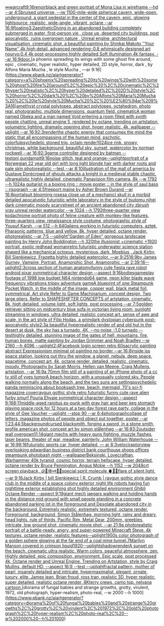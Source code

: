[∞](https://www.ebank.nz/aiartgenerator?category=%E2%88%9E)[warcraft](https://www.ebank.nz/aiartgenerator?category=warcraft)[9:16](https://www.ebank.nz/aiartgenerator?category=9%3A16)[renoir](https://www.ebank.nz/aiartgenerator?category=renoir)[black and green portrait of Mona Lisa in  wireframe --hd --ar 4:5](https://www.ebank.nz/aiartgenerator?category=black%20and%20green%20portrait%20of%20Mona%20Lisa%20in%20%20wireframe%20--hd%20--ar%204%3A5)[bruised universe, --iw 1](https://www.ebank.nz/aiartgenerator?category=bruised%20universe%2C%20--iw%201)[100-mile-wide spherical cavern, wide-open, underground, a giant pedestal in the center of the cavern, epic, glowing lightsource, realistic, wide-angle, vibrant, octane --ar 16:9](https://www.ebank.nz/aiartgenerator?category=100-mile-wide%20spherical%20cavern%2C%20wide-open%2C%20underground%2C%20a%20giant%20pedestal%20in%20the%20center%20of%20the%20cavern%2C%20epic%2C%20glowing%20lightsource%2C%20realistic%2C%20wide-angle%2C%20vibrant%2C%20octane%20--ar%2016%3A9)[floating](https://www.ebank.nz/aiartgenerator?category=floating)[3:2](https://www.ebank.nz/aiartgenerator?category=3%3A2)[aesthetic](https://www.ebank.nz/aiartgenerator?category=aesthetic)[Diving in an abandoned building completely submerged in water, first-person vie , close up ,deserted city buildings, post apocalyptic ,ruins,overgrown nature , Unreal engine, architectural visualisation, cinematic shot, a beautiful painting by Shinkai Makoto ''Your Name'',4k,high detail, advanced rendering::0.8 whimsically designed art nourvo:0.4 4k post-processing highly detailed,Soft illumination,4k,fantasy, --ar 16:9](https://www.ebank.nz/aiartgenerator?category=Diving%20in%20an%20abandoned%20building%20completely%20submerged%20in%20water%2C%20first-person%20vie%20%2C%20close%20up%20%2Cdeserted%20city%20buildings%2C%20post%20apocalyptic%20%2Cruins%2Covergrown%20nature%20%2C%20Unreal%20engine%2C%20architectural%20visualisation%2C%20cinematic%20shot%2C%20a%20beautiful%20painting%20by%20Shinkai%20Makoto%20%27%27Your%20Name%27%27%2C4k%2Chigh%20detail%2C%20advanced%20rendering%3A%3A0.8%20whimsically%20designed%20art%20nourvo%3A0.4%204k%20post-processing%20highly%20detailed%2CSoft%20illumination%2C4k%2Cfantasy%2C%20--ar%2016%3A9)[door.](https://www.ebank.nz/aiartgenerator?category=door.)[a phoenix spreading its wings with some ghost fire around, epic , cinematic, hyper realistic, hyper detailed, 2D style, horror, dark , by Alfons Maria Mucha , le style Mucha , —ar 9:16](https://www.ebank.nz/aiartgenerator?category=a%20phoenix%20spreading%20its%20wings%20with%20some%20ghost%20fire%20around%2C%20epic%20%2C%20cinematic%2C%20hyper%20realistic%2C%20hyper%20detailed%2C%202D%20style%2C%20horror%2C%20dark%20%2C%20by%20Alfons%20Maria%20Mucha%20%2C%20le%20style%20Mucha%20%2C%20%E2%80%94ar%209%3A16)[amethyst crystal polytopes, abstract polytopes, octahedron, photo real, photographic, multiple dimensions, quantum field, cinematic](https://www.ebank.nz/aiartgenerator?category=amethyst%20crystal%20polytopes%2C%20abstract%20polytopes%2C%20octahedron%2C%20photo%20real%2C%20photographic%2C%20multiple%20dimensions%2C%20quantum%20field%2C%20cinematic)[A woman named Obeka and a man named Vojd entering a room filled with synth people chatting, unreal engine 5, rendered by octane, trending on artstation, volumetric lighting, dramatic opening shot, hyper realistic, 4k, wallpaper --uplight --ar 16:9](https://www.ebank.nz/aiartgenerator?category=A%20woman%20named%20Obeka%20and%20a%20man%20named%20Vojd%20entering%20a%20room%20filled%20with%20synth%20people%20chatting%2C%20unreal%20engine%205%2C%20rendered%20by%20octane%2C%20trending%20on%20artstation%2C%20volumetric%20lighting%2C%20dramatic%20opening%20shot%2C%20hyper%20realistic%2C%204k%2C%20wallpaper%20--uplight%20--ar%2016%3A9)[](https://www.ebank.nz/aiartgenerator?category=)[2:3](https://www.ebank.nz/aiartgenerator?category=2%3A3)[render](https://www.ebank.nz/aiartgenerator?category=render)[the chaotic energy that consumes the mind the static that all encompassing of the human mind, pschotic, colorful](https://www.ebank.nz/aiartgenerator?category=the%20chaotic%20energy%20that%20consumes%20the%20mind%20the%20static%20that%20all%20encompassing%20of%20the%20human%20mind%2C%20pschotic%2C%20colorful)[psychedelic stoned trip, octain render](https://www.ebank.nz/aiartgenerator?category=psychedelic%20stoned%20trip%2C%20octain%20render)[1024](https://www.ebank.nz/aiartgenerator?category=1024)[ice rink, snowy, christmas, white background, beautiful sky, sunset, watercolor by norman rockwell --ar 16:9](https://www.ebank.nz/aiartgenerator?category=ice%20rink%2C%20snowy%2C%20christmas%2C%20white%20background%2C%20beautiful%20sky%2C%20sunset%2C%20watercolor%20by%20norman%20rockwell%20--ar%2016%3A9)[2:3](https://www.ebank.nz/aiartgenerator?category=2%3A3)[game controller designed by batman -- test](https://www.ebank.nz/aiartgenerator?category=game%20controller%20designed%20by%20batman%20--%20test)[oni,gundam](https://www.ebank.nz/aiartgenerator?category=oni%2Cgundam)[pit](https://www.ebank.nz/aiartgenerator?category=pit)[9:16](https://www.ebank.nz/aiartgenerator?category=9%3A16)[noise glitch, teal and orange](https://www.ebank.nz/aiartgenerator?category=noise%20glitch%2C%20teal%20and%20orange)[--uplight](https://www.ebank.nz/aiartgenerator?category=--uplight)[portrait of a Norwegian 22 year old girl with long light blonde hair with darker roots and pale skin photorealistic --test --ar 8:10](https://www.ebank.nz/aiartgenerator?category=portrait%20of%20a%20Norwegian%2022%20year%20old%20girl%20with%20long%20light%20blonde%20hair%20with%20darker%20roots%20and%20pale%20skin%20photorealistic%20--test%20--ar%208%3A10)[illustration of the mall of america by Gustave Doré](https://www.ebank.nz/aiartgenerator?category=illustration%20of%20the%20mall%20of%20america%20by%20Gustave%20Dor%C3%A9)[crowd of ghouls attacks a knight in a medieval stable chaotic, ultrarealistic highly detailed, cinematic Panavision film camera, 8k --w 1792 --h 1024](https://www.ebank.nz/aiartgenerator?category=crowd%20of%20ghouls%20attacks%20a%20knight%20in%20a%20medieval%20stable%20chaotic%2C%20ultrarealistic%20highly%20detailed%2C%20cinematic%20Panavision%20film%20camera%2C%208k%20--w%201792%20--h%201024)[a guitarist in a boxing ring :: movie poster :: in the style of saul bass :: risograph --ar 4:5](https://www.ebank.nz/aiartgenerator?category=a%20guitarist%20in%20a%20boxing%20ring%20%3A%3A%20movie%20poster%20%3A%3A%20in%20the%20style%20of%20saul%20bass%20%3A%3A%20risograph%20--ar%204%3A5)[freeport maine by Asher Brown Durand --ar 16:8](https://www.ebank.nz/aiartgenerator?category=freeport%20maine%20by%20Asher%20Brown%20Durand%20--ar%2016%3A8)[portal](https://www.ebank.nz/aiartgenerator?category=portal)[suit blooming roses](https://www.ebank.nz/aiartgenerator?category=suit%20blooming%20roses)[a close up of a mechanicl skull in a morbid detailed apocalyptic futuristic white laboratory in the style of tsutomu nihei dark cinematic moody scary](https://www.ebank.nz/aiartgenerator?category=a%20close%20up%20of%20a%20mechanicl%20skull%20in%20a%20morbid%20detailed%20apocalyptic%20futuristic%20white%20laboratory%20in%20the%20style%20of%20tsutomu%20nihei%20dark%20cinematic%20moody%20scary)[street of an ancient abandoned city zbrush vray unreal  render watercolor --w 1024 --h 1792](https://www.ebank.nz/aiartgenerator?category=street%20of%20an%20ancient%20abandoned%20city%20zbrush%20vray%20unreal%20%20render%20watercolor%20--w%201024%20--h%201792)[three-quarter view kodachrome portrait photo of feline creature with monkey-like features, three-quarters view, renaissance style costume, photographic style of Yousuf Karsh, --w 512 --h 640](https://www.ebank.nz/aiartgenerator?category=three-quarter%20view%20kodachrome%20portrait%20photo%20of%20feline%20creature%20with%20monkey-like%20features%2C%20three-quarters%20view%2C%20renaissance%20style%20costume%2C%20photographic%20style%20of%20Yousuf%20Karsh%2C%20--w%20512%20--h%20640)[aliens working in futuristic computers, aztek, Pharaonic patterns, blue and yellow, 8k, hyper detailed, octane render, photorealistic --ar 7:5 --uplight](https://www.ebank.nz/aiartgenerator?category=aliens%20working%20in%20futuristic%20computers%2C%20aztek%2C%20Pharaonic%20patterns%2C%20blue%20and%20yellow%2C%208k%2C%20hyper%20detailed%2C%20octane%20render%2C%20photorealistic%20--ar%207%3A5%20--uplight)["Garden of Eden" gorgeous landscape painting by Henry John Boddington --h 320](https://www.ebank.nz/aiartgenerator?category=%22Garden%20of%20Eden%22%20gorgeous%20landscape%20painting%20by%20Henry%20John%20Boddington%20--h%20320)[the illusionist +cinematic +1920 portrait, exotic redhead woman](https://www.ebank.nz/aiartgenerator?category=the%20illusionist%20%2Bcinematic%20%2B1920%20portrait%2C%20exotic%20redhead%20woman)[retro futuristic underwater science station shaped like a mechanical octopus, mysterious, dark, Moebius , Jack Kirby, Bill Sienkiewicz, Frazetta highly detailed watercolor. —ar 9:25](https://www.ebank.nz/aiartgenerator?category=retro%20futuristic%20underwater%20science%20station%20shaped%20like%20a%20mechanical%20octopus%2C%20mysterious%2C%20dark%2C%20Moebius%20%2C%20Jack%20Kirby%2C%20Bill%20Sienkiewicz%2C%20Frazetta%20highly%20detailed%20watercolor.%20%E2%80%94ar%209%3A25)[16:9](https://www.ebank.nz/aiartgenerator?category=16%3A9)[by James Gurney, Vampire, Portrait, Anamorphic Shot, Anamorphic --ar 2:3](https://www.ebank.nz/aiartgenerator?category=by%20James%20Gurney%2C%20Vampire%2C%20Portrait%2C%20Anamorphic%20Shot%2C%20Anamorphic%20--ar%202%3A3)[9:16](https://www.ebank.nz/aiartgenerator?category=9%3A16)[--uplight](https://www.ebank.nz/aiartgenerator?category=--uplight)[2:3](https://www.ebank.nz/aiartgenerator?category=2%3A3)[cross section of human anatomy](https://www.ebank.nz/aiartgenerator?category=cross%20section%20of%20human%20anatomy)[funny cute fiesta rave robot android pixar symmetrical character design --aspect 9:16](https://www.ebank.nz/aiartgenerator?category=funny%20cute%20fiesta%20rave%20robot%20android%20pixar%20symmetrical%20character%20design%20--aspect%209%3A16)[bodies](https://www.ebank.nz/aiartgenerator?category=bodies)[gameplay footage of 1998 low budget N64 nintendo64 game, neon killer blade wave frequency vibrations trippy adventure game](https://www.ebank.nz/aiartgenerator?category=gameplay%20footage%20of%201998%20low%20budget%20N64%20nintendo64%20game%2C%20neon%20killer%20blade%20wave%20frequency%20vibrations%20trippy%20adventure%20game)[A blueprint of one Steampunk Pocket Watch,   in the middle of the image, copper wall, black metal foil, symmetrical,  Art style Refer to Game Machinarium.  concept design, Two large pliers, Refer to SHAPESHIFTER CONCEPTS  of artstation, cinematic,  8k, high detailed,  volume light,  soft lights,  post processing    --ar 7:5](https://www.ebank.nz/aiartgenerator?category=A%20blueprint%20of%20one%20Steampunk%20Pocket%20Watch%2C%20%20%20in%20the%20middle%20of%20the%20image%2C%20copper%20wall%2C%20black%20metal%20foil%2C%20symmetrical%2C%20%20Art%20style%20Refer%20to%20Game%20Machinarium.%20%20concept%20design%2C%20Two%20large%20pliers%2C%20Refer%20to%20SHAPESHIFTER%20CONCEPTS%20%20of%20artstation%2C%20cinematic%2C%20%208k%2C%20high%20detailed%2C%20%20volume%20light%2C%20%20soft%20lights%2C%20%20post%20processing%20%20%20%20--ar%207%3A5)[golden retriever sitting on midcentury blue sofa in victorian living room, sunlight streaming in windows, ultra detailed, realistic concept art.  sense of awe and scale, in the art style of Filip Hodas, a grimdark dystopian cyberpunk post-apocalyptic style](https://www.ebank.nz/aiartgenerator?category=golden%20retriever%20sitting%20on%20midcentury%20blue%20sofa%20in%20victorian%20living%20room%2C%20sunlight%20streaming%20in%20windows%2C%20ultra%20detailed%2C%20realistic%20concept%20art.%20%20sense%20of%20awe%20and%20scale%2C%20in%20the%20art%20style%20of%20Filip%20Hodas%2C%20a%20grimdark%20dystopian%20cyberpunk%20post-apocalyptic%20style)[2:3](https://www.ebank.nz/aiartgenerator?category=2%3A3)[a beautiful hyperrealistic render of and old hut in the desert at dusk, the sky has a turnado, 4K, --no noise ::1.0 turnado --test](https://www.ebank.nz/aiartgenerator?category=a%20beautiful%20hyperrealistic%20render%20of%20and%20old%20hut%20in%20the%20desert%20at%20dusk%2C%20the%20sky%20has%20a%20turnado%2C%204K%2C%20--no%20noise%20%3A%3A1.0%20turnado%20--test)[highly detailed, stunning image of the gates of hell, mountains, fire, human bones, matte painting by Jordan Grimmer and Noah Bradley --w 2160 --h 4096 --uplight](https://www.ebank.nz/aiartgenerator?category=highly%20detailed%2C%20stunning%20image%20of%20the%20gates%20of%20hell%2C%20mountains%2C%20fire%2C%20human%20bones%2C%20matte%20painting%20by%20Jordan%20Grimmer%20and%20Noah%20Bradley%20--w%202160%20--h%204096%20--uplight)[2:4](https://www.ebank.nz/aiartgenerator?category=2%3A4)[Facebook login screen retro 60s](https://www.ebank.nz/aiartgenerator?category=Facebook%20login%20screen%20retro%2060s)[acrylic painting abstract Expressionism minimal oil painting no border --ar 16:8](https://www.ebank.nz/aiartgenerator?category=acrylic%20painting%20abstract%20Expressionism%20minimal%20oil%20painting%20no%20border%20--ar%2016%3A8)[inside iss space station, looking out thru the window, a planet, nebula, deep space, spacetime, concept art, 4k, octane render, detailed, realistic, cinematic, moody, Photography by Sarah Morris, Hellen van Meene, Craig Mullens, artstation, --ar 16:9](https://www.ebank.nz/aiartgenerator?category=inside%20iss%20space%20station%2C%20looking%20out%20thru%20the%20window%2C%20a%20planet%2C%20nebula%2C%20deep%20space%2C%20spacetime%2C%20concept%20art%2C%204k%2C%20octane%20render%2C%20detailed%2C%20realistic%2C%20cinematic%2C%20moody%2C%20Photography%20by%20Sarah%20Morris%2C%20Hellen%20van%20Meene%2C%20Craig%20Mullens%2C%20artstation%2C%20--ar%2016%3A9)[a 70mm film still of a painting of an iPhone photo of a cc tv still of yves tumor](https://www.ebank.nz/aiartgenerator?category=a%2070mm%20film%20still%20of%20a%20painting%20of%20an%20iPhone%20photo%20of%20a%20cc%20tv%20still%20of%20yves%20tumor)[A beach horizon, with a unusually colored sky. People walking normally along the beach, and the two suns are setting](https://www.ebank.nz/aiartgenerator?category=A%20beach%20horizon%2C%20with%20a%20unusually%20colored%20sky.%20People%20walking%20normally%20along%20the%20beach%2C%20and%20the%20two%20suns%20are%20setting)[psychedelic panda reminiscing about books](https://www.ebank.nz/aiartgenerator?category=psychedelic%20panda%20reminiscing%20about%20books)[ash tree, beach, mermaid, 70's sci-fi magazine cover](https://www.ebank.nz/aiartgenerator?category=ash%20tree%2C%20beach%2C%20mermaid%2C%2070%27s%20sci-fi%20magazine%20cover)[raygun gothic style retro futuristic funny cute rave alien furby smurf Pouria Ehyaie symmetrical character design --aspect 9:16](https://www.ebank.nz/aiartgenerator?category=raygun%20gothic%20style%20retro%20futuristic%20funny%20cute%20rave%20alien%20furby%20smurf%20Pouria%20Ehyaie%20symmetrical%20character%20design%20--aspect%209%3A16)[8:11](https://www.ebank.nz/aiartgenerator?category=8%3A11)[middle-aged rajoitus ex-punk with gray hair and beer keg stomach playing space rock for 12 hours at a two day forest rave party, collage in the style of Gee Vaucher --uplight --stop 90 --ar 6:4](https://www.ebank.nz/aiartgenerator?category=middle-aged%20rajoitus%20ex-punk%20with%20gray%20hair%20and%20beer%20keg%20stomach%20playing%20space%20rock%20for%2012%20hours%20at%20a%20two%20day%20forest%20rave%20party%2C%20collage%20in%20the%20style%20of%20Gee%20Vaucher%20--uplight%20--stop%2090%20--ar%206%3A4)[photograph](https://www.ebank.nz/aiartgenerator?category=photograph)[collage of letters, magazine photos of people and object put together, poster --ar 1:2](https://www.ebank.nz/aiartgenerator?category=collage%20of%20letters%2C%20magazine%20photos%20of%20people%20and%20object%20put%20together%2C%20poster%20--ar%201%3A2)[3:4](https://www.ebank.nz/aiartgenerator?category=3%3A4)[4:5](https://www.ebank.nz/aiartgenerator?category=4%3A5)[background](https://www.ebank.nz/aiartgenerator?category=background)[cursed blacksmith, forging a sword, in a stone smith, profile american shot, concept art by simon stålenhag --ar 16:8](https://www.ebank.nz/aiartgenerator?category=cursed%20blacksmith%2C%20forging%20a%20sword%2C%20in%20a%20stone%20smith%2C%20profile%20american%20shot%2C%20concept%20art%20by%20simon%20st%C3%A5lenhag%20--ar%2016%3A8)[3:2](https://www.ebank.nz/aiartgenerator?category=3%3A2)[outsider wall overgown](https://www.ebank.nz/aiartgenerator?category=outsider%20wall%20overgown)[11:14](https://www.ebank.nz/aiartgenerator?category=11%3A14)[giant mechs with heavy guns fighting, muzzle flashes, laser beams, theater of war, meadow, painterly, John William Waterhouse --ar 16:9](https://www.ebank.nz/aiartgenerator?category=giant%20mechs%20with%20heavy%20guns%20fighting%2C%20muzzle%20flashes%2C%20laser%20beams%2C%20theater%20of%20war%2C%20meadow%2C%20painterly%2C%20John%20William%20Waterhouse%20--ar%2016%3A9)[9:16](https://www.ebank.nz/aiartgenerator?category=9%3A16)[futuristic sports car, hyper detailed, — ar 8:3](https://www.ebank.nz/aiartgenerator?category=futuristic%20sports%20car%2C%20hyper%20detailed%2C%20%E2%80%94%20ar%208%3A3)[velociraptor](https://www.ebank.nz/aiartgenerator?category=velociraptor)[view overlooking edwardian business district bank courthouse shops offices steampunk photobash night --wallpaper](https://www.ebank.nz/aiartgenerator?category=view%20overlooking%20edwardian%20business%20district%20bank%20courthouse%20shops%20offices%20steampunk%20photobash%20night%20--wallpaper)[Beksinski, Lovecraftian, Warhammer 40k tyranid, cosmic horror, terrain hellscape, hyper detailed, octane render by  Bruce Pennington, Angus Mckie --h 1152 --w 2048](https://www.ebank.nz/aiartgenerator?category=Beksinski%2C%20Lovecraftian%2C%20Warhammer%2040k%20tyranid%2C%20cosmic%20horror%2C%20terrain%20hellscape%2C%20hyper%20detailed%2C%20octane%20render%20by%20%20Bruce%20Pennington%2C%20Angus%20Mckie%20--h%201152%20--w%202048)[crt screen playback, 🪙🥚🕸🗝🫧👄special spirit molecule 🫀🌈✨](https://www.ebank.nz/aiartgenerator?category=crt%20screen%20playback%2C%20%F0%9F%AA%99%F0%9F%A5%9A%F0%9F%95%B8%F0%9F%97%9D%F0%9F%AB%A7%F0%9F%91%84special%20spirit%20molecule%20%F0%9F%AB%80%F0%9F%8C%88%E2%9C%A8)[flare of silent light, —ar 9:16](https://www.ebank.nz/aiartgenerator?category=flare%20of%20silent%20light%2C%20%E2%80%94ar%209%3A16)[Jack Kirby | bill Sienkiewicz | R. Crumb | raygun gothic style dance club in the middle of a space colony exterior night life robots having fun nighttime exterior establishing shot highly detailed environment Ghibli Octane Render --aspect 9:19](https://www.ebank.nz/aiartgenerator?category=Jack%20Kirby%20%7C%20bill%20Sienkiewicz%20%7C%20R.%20Crumb%20%7C%20raygun%20gothic%20style%20dance%20club%20in%20the%20middle%20of%20a%20space%20colony%20exterior%20night%20life%20robots%20having%20fun%20nighttime%20exterior%20establishing%20shot%20highly%20detailed%20environment%20Ghibli%20Octane%20Render%20--aspect%209%3A19)[giant mech jaegars walking and holding hands in the distance mid ground with small people standing in a concrete abandoned parking lot in the foreground and Desolate abandoned city in the background. Extremely realistic, extremely textured, octane render, Foreground, background, Simon Stålenhag, morning light, rainy and dreary, head lights, rule of thirds, Pacific Rim, Metal Gear,  200mm, greebles, intricate, low ground shot, cinematic movie shot, --ar 21:9](https://www.ebank.nz/aiartgenerator?category=giant%20mech%20jaegars%20walking%20and%20holding%20hands%20in%20the%20distance%20mid%20ground%20with%20small%20people%20standing%20in%20a%20concrete%20abandoned%20parking%20lot%20in%20the%20foreground%20and%20Desolate%20abandoned%20city%20in%20the%20background.%20Extremely%20realistic%2C%20extremely%20textured%2C%20octane%20render%2C%20Foreground%2C%20background%2C%20Simon%20St%C3%A5lenhag%2C%20morning%20light%2C%20rainy%20and%20dreary%2C%20head%20lights%2C%20rule%20of%20thirds%2C%20Pacific%20Rim%2C%20Metal%20Gear%2C%20%20200mm%2C%20greebles%2C%20intricate%2C%20low%20ground%20shot%2C%20cinematic%20movie%20shot%2C%20--ar%2021%3A9)[a photorealistic portrait of a battle-ready, angry, and super-powered Minecraft Steve. 4k textures, octane render, realistic features](https://www.ebank.nz/aiartgenerator?category=a%20photorealistic%20portrait%20of%20a%20battle-ready%2C%20angry%2C%20and%20super-powered%20Minecraft%20Steve.%204k%20textures%2C%20octane%20render%2C%20realistic%20features)[--uplight](https://www.ebank.nz/aiartgenerator?category=--uplight)[1950s color photograph of a golden sphere glowing at the far end of a coal mine tunnel](https://www.ebank.nz/aiartgenerator?category=1950s%20color%20photograph%20of%20a%20golden%20sphere%20glowing%20at%20the%20far%20end%20of%20a%20coal%20mine%20tunnel)[.7](https://www.ebank.nz/aiartgenerator?category=.7)[Marilyn Manson covered in crimson liquid](https://www.ebank.nz/aiartgenerator?category=Marilyn%20Manson%20covered%20in%20crimson%20liquid)[1920](https://www.ebank.nz/aiartgenerator?category=1920)[--uplight](https://www.ebank.nz/aiartgenerator?category=--uplight)[shadow](https://www.ebank.nz/aiartgenerator?category=shadow)[render](https://www.ebank.nz/aiartgenerator?category=render)[A sunset on the beach, cinematic ultra realistic. Warm colors, peaceful atmosphere, zen. Highly detailed, epic composition, environment. Epic scale, post processed 4k, Octane render and Unreal Engine. Trending on Artstation, style by Craig Mullins, default HD, --aspect 16:9 --test --uplight](https://www.ebank.nz/aiartgenerator?category=A%20sunset%20on%20the%20beach%2C%20cinematic%20ultra%20realistic.%20Warm%20colors%2C%20peaceful%20atmosphere%2C%20zen.%20Highly%20detailed%2C%20epic%20composition%2C%20environment.%20Epic%20scale%2C%20post%20processed%204k%2C%20Octane%20render%20and%20Unreal%20Engine.%20Trending%20on%20Artstation%2C%20style%20by%20Craig%20Mullins%2C%20default%20HD%2C%20--aspect%2016%3A9%20--test%20--uplight)[fractal pattern, mother of pearl, insanely detailed and intricate, hypermaximalist, elegant, ornate, luxury, elite, James jean, Brian froud, ross tran, realistic 3D, hyper realistic, super detailed, realistic octane render, 8K](https://www.ebank.nz/aiartgenerator?category=fractal%20pattern%2C%20mother%20of%20pearl%2C%20insanely%20detailed%20and%20intricate%2C%20hypermaximalist%2C%20elegant%2C%20ornate%2C%20luxury%2C%20elite%2C%20James%20jean%2C%20Brian%20froud%2C%20ross%20tran%2C%20realistic%203D%2C%20hyper%20realistic%2C%20super%20detailed%2C%20realistic%20octane%20render%2C%208K)[terry crews, camo top. nelvana cartoon.](https://www.ebank.nz/aiartgenerator?category=terry%20crews%2C%20camo%20top.%20nelvana%20cartoon.)[diorama of fungal babies and strange growths, grotty, virulent, 1972, old photograph, hyper-realism, photo-real, --w 2000 --h 1000](https://www.ebank.nz/aiartgenerator?category=diorama%20of%20fungal%20babies%20and%20strange%20growths%2C%20grotty%2C%20virulent%2C%201972%2C%20old%20photograph%2C%20hyper-realism%2C%20photo-real%2C%20--w%202000%20--h%201000)
